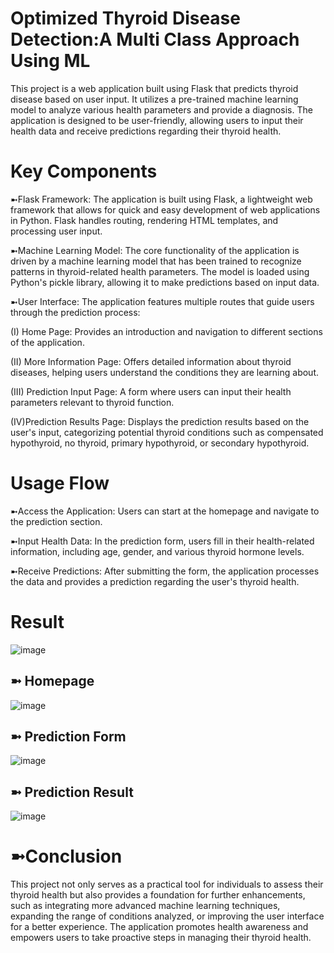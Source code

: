 # Optimized Thyroid Disease Detection:A Multi Class Approach Using ML
This project is a web application built using Flask that predicts thyroid disease based on user input. It utilizes a pre-trained machine learning model to analyze various health parameters and provide a diagnosis. The application is designed to be user-friendly, allowing users to input their health data and receive predictions regarding their thyroid health.

# Key Components
➼Flask Framework: The application is built using Flask, a lightweight web framework that allows for quick and easy development of web applications in Python. Flask handles routing, rendering HTML templates, and processing user input.

➼Machine Learning Model: The core functionality of the application is driven by a machine learning model that has been trained to recognize patterns in thyroid-related health parameters. The model is loaded using Python's pickle library, allowing it to make predictions based on input data.

➼User Interface: The application features multiple routes that guide users through the prediction process:

  (I) Home Page: Provides an introduction and navigation to different sections of the application.

  (II) More Information Page: Offers detailed information about thyroid diseases, helping users understand the conditions they are learning about.

 (III) Prediction Input Page: A form where users can input their health parameters relevant to thyroid function.

 (IV)Prediction Results Page: Displays the prediction results based on the user's input, categorizing potential thyroid conditions such as compensated hypothyroid, no thyroid, primary hypothyroid, or secondary hypothyroid.

# Usage Flow
➼Access the Application: Users can start at the homepage and navigate to the prediction section.

➼Input Health Data: In the prediction form, users fill in their health-related information, including age, gender, and various thyroid hormone levels.

➼Receive Predictions: After submitting the form, the application processes the data and provides a prediction regarding the user's thyroid health.

# Result


![image](https://github.com/user-attachments/assets/3c078da7-c720-49c2-9798-5954bc6a5112)

## ➼ Homepage
![image](https://github.com/user-attachments/assets/0b05fd28-49c8-46b7-8fe7-b61b53074b5a)

## ➼ Prediction Form
![image](https://github.com/user-attachments/assets/ffac39ec-e716-4bf6-97aa-48d3f46476e8)

##  ➼ Prediction Result

![image](https://github.com/user-attachments/assets/140ffed1-3332-4e11-8cf2-a94a377a0ec5)

#  ➼Conclusion
This project not only serves as a practical tool for individuals to assess their thyroid health but also provides a foundation for further enhancements, such as integrating more advanced machine learning techniques, expanding the range of conditions analyzed, or improving the user interface for a better experience. The application promotes health awareness and empowers users to take proactive steps in managing their thyroid health.


